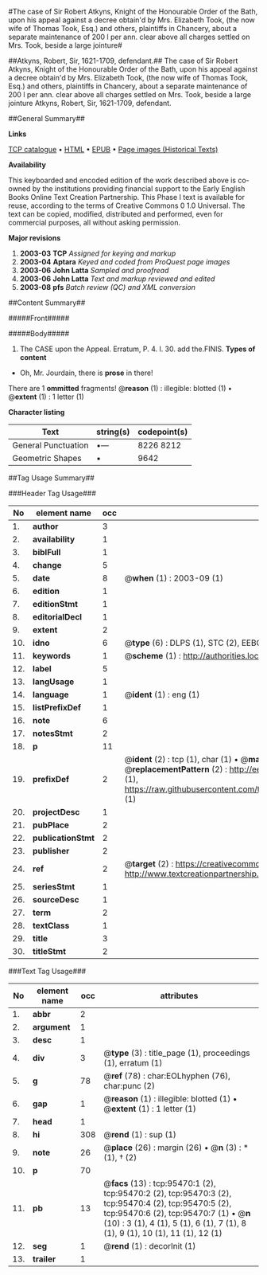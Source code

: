 #The case of Sir Robert Atkyns, Knight of the Honourable Order of the Bath, upon his appeal against a decree obtain'd by Mrs. Elizabeth Took, (the now wife of Thomas Took, Esq.) and others, plaintiffs in Chancery, about a separate maintenance of 200 l per ann. clear above all charges settled on Mrs. Took, beside a large jointure#

##Atkyns, Robert, Sir, 1621-1709, defendant.##
The case of Sir Robert Atkyns, Knight of the Honourable Order of the Bath, upon his appeal against a decree obtain'd by Mrs. Elizabeth Took, (the now wife of Thomas Took, Esq.) and others, plaintiffs in Chancery, about a separate maintenance of 200 l per ann. clear above all charges settled on Mrs. Took, beside a large jointure
Atkyns, Robert, Sir, 1621-1709, defendant.

##General Summary##

**Links**

[TCP catalogue](http://www.ota.ox.ac.uk/tcp/)  • 
[HTML](http://tei.it.ox.ac.uk/tcp/Texts-HTML/free/A35/A35648.html)  • 
[EPUB](http://tei.it.ox.ac.uk/tcp/Texts-EPUB/free/A35/A35648.epub) • 
[Page images (Historical Texts)](https://data.historicaltexts.jisc.ac.uk/view?pubId=eebo-12924619e&pageId=eebo-12924619e-95470-1)

**Availability**

This keyboarded and encoded edition of the
	       work described above is co-owned by the institutions
	       providing financial support to the Early English Books
	       Online Text Creation Partnership. This Phase I text is
	       available for reuse, according to the terms of Creative
	       Commons 0 1.0 Universal. The text can be copied,
	       modified, distributed and performed, even for
	       commercial purposes, all without asking permission.

**Major revisions**

1. __2003-03__ __TCP__ *Assigned for keying and markup*
1. __2003-04__ __Aptara__ *Keyed and coded from ProQuest page images*
1. __2003-06__ __John Latta__ *Sampled and proofread*
1. __2003-06__ __John Latta__ *Text and markup reviewed and edited*
1. __2003-08__ __pfs__ *Batch review (QC) and XML conversion*

##Content Summary##

#####Front#####

#####Body#####

1. The CASE upon the Appeal.
Erratum, P. 4. l. 30. add the.FINIS.
**Types of content**

  * Oh, Mr. Jourdain, there is **prose** in there!

There are 1 **ommitted** fragments! 
 @__reason__ (1) : illegible: blotted (1)  •  @__extent__ (1) : 1 letter (1)

**Character listing**


|Text|string(s)|codepoint(s)|
|---|---|---|
|General Punctuation|•—|8226 8212|
|Geometric Shapes|▪|9642|

##Tag Usage Summary##

###Header Tag Usage###

|No|element name|occ|attributes|
|---|---|---|---|
|1.|__author__|3||
|2.|__availability__|1||
|3.|__biblFull__|1||
|4.|__change__|5||
|5.|__date__|8| @__when__ (1) : 2003-09 (1)|
|6.|__edition__|1||
|7.|__editionStmt__|1||
|8.|__editorialDecl__|1||
|9.|__extent__|2||
|10.|__idno__|6| @__type__ (6) : DLPS (1), STC (2), EEBO-CITATION (1), OCLC (1), VID (1)|
|11.|__keywords__|1| @__scheme__ (1) : http://authorities.loc.gov/ (1)|
|12.|__label__|5||
|13.|__langUsage__|1||
|14.|__language__|1| @__ident__ (1) : eng (1)|
|15.|__listPrefixDef__|1||
|16.|__note__|6||
|17.|__notesStmt__|2||
|18.|__p__|11||
|19.|__prefixDef__|2| @__ident__ (2) : tcp (1), char (1)  •  @__matchPattern__ (2) : ([0-9\-]+):([0-9IVX]+) (1), (.+) (1)  •  @__replacementPattern__ (2) : http://eebo.chadwyck.com/downloadtiff?vid=$1&page=$2 (1), https://raw.githubusercontent.com/textcreationpartnership/Texts/master/tcpchars.xml#$1 (1)|
|20.|__projectDesc__|1||
|21.|__pubPlace__|2||
|22.|__publicationStmt__|2||
|23.|__publisher__|2||
|24.|__ref__|2| @__target__ (2) : https://creativecommons.org/publicdomain/zero/1.0/ (1), http://www.textcreationpartnership.org/docs/. (1)|
|25.|__seriesStmt__|1||
|26.|__sourceDesc__|1||
|27.|__term__|2||
|28.|__textClass__|1||
|29.|__title__|3||
|30.|__titleStmt__|2||


###Text Tag Usage###

|No|element name|occ|attributes|
|---|---|---|---|
|1.|__abbr__|2||
|2.|__argument__|1||
|3.|__desc__|1||
|4.|__div__|3| @__type__ (3) : title_page (1), proceedings (1), erratum (1)|
|5.|__g__|78| @__ref__ (78) : char:EOLhyphen (76), char:punc (2)|
|6.|__gap__|1| @__reason__ (1) : illegible: blotted (1)  •  @__extent__ (1) : 1 letter (1)|
|7.|__head__|1||
|8.|__hi__|308| @__rend__ (1) : sup (1)|
|9.|__note__|26| @__place__ (26) : margin (26)  •  @__n__ (3) : * (1), † (2)|
|10.|__p__|70||
|11.|__pb__|13| @__facs__ (13) : tcp:95470:1 (2), tcp:95470:2 (2), tcp:95470:3 (2), tcp:95470:4 (2), tcp:95470:5 (2), tcp:95470:6 (2), tcp:95470:7 (1)  •  @__n__ (10) : 3 (1), 4 (1), 5 (1), 6 (1), 7 (1), 8 (1), 9 (1), 10 (1), 11 (1), 12 (1)|
|12.|__seg__|1| @__rend__ (1) : decorInit (1)|
|13.|__trailer__|1||
